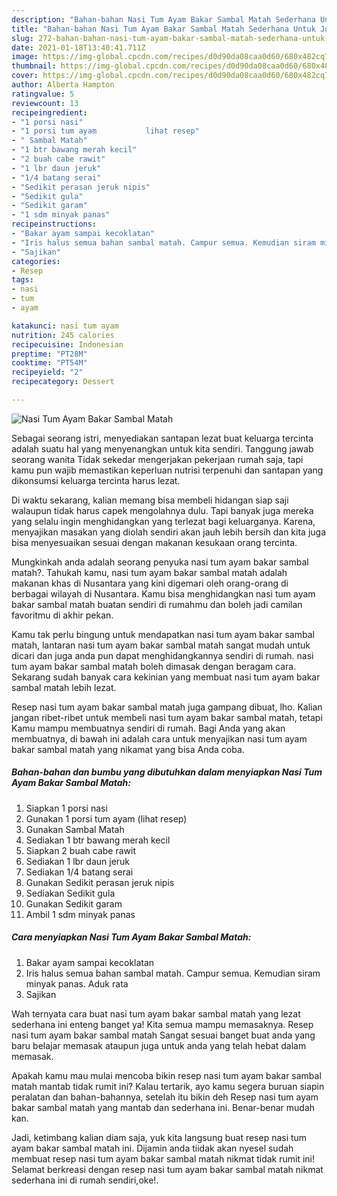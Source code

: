 ```yaml
---
description: "Bahan-bahan Nasi Tum Ayam Bakar Sambal Matah Sederhana Untuk Jualan"
title: "Bahan-bahan Nasi Tum Ayam Bakar Sambal Matah Sederhana Untuk Jualan"
slug: 272-bahan-bahan-nasi-tum-ayam-bakar-sambal-matah-sederhana-untuk-jualan
date: 2021-01-18T13:40:41.711Z
image: https://img-global.cpcdn.com/recipes/d0d90da08caa0d60/680x482cq70/nasi-tum-ayam-bakar-sambal-matah-foto-resep-utama.jpg
thumbnail: https://img-global.cpcdn.com/recipes/d0d90da08caa0d60/680x482cq70/nasi-tum-ayam-bakar-sambal-matah-foto-resep-utama.jpg
cover: https://img-global.cpcdn.com/recipes/d0d90da08caa0d60/680x482cq70/nasi-tum-ayam-bakar-sambal-matah-foto-resep-utama.jpg
author: Alberta Hampton
ratingvalue: 5
reviewcount: 13
recipeingredient:
- "1 porsi nasi"
- "1 porsi tum ayam           lihat resep"
- " Sambal Matah"
- "1 btr bawang merah kecil"
- "2 buah cabe rawit"
- "1 lbr daun jeruk"
- "1/4 batang serai"
- "Sedikit perasan jeruk nipis"
- "Sedikit gula"
- "Sedikit garam"
- "1 sdm minyak panas"
recipeinstructions:
- "Bakar ayam sampai kecoklatan"
- "Iris halus semua bahan sambal matah. Campur semua. Kemudian siram minyak panas. Aduk rata"
- "Sajikan"
categories:
- Resep
tags:
- nasi
- tum
- ayam

katakunci: nasi tum ayam 
nutrition: 245 calories
recipecuisine: Indonesian
preptime: "PT28M"
cooktime: "PT54M"
recipeyield: "2"
recipecategory: Dessert

---
```



![Nasi Tum Ayam Bakar Sambal Matah](https://img-global.cpcdn.com/recipes/d0d90da08caa0d60/680x482cq70/nasi-tum-ayam-bakar-sambal-matah-foto-resep-utama.jpg)

Sebagai seorang istri, menyediakan santapan lezat buat keluarga tercinta adalah suatu hal yang menyenangkan untuk kita sendiri. Tanggung jawab seorang  wanita Tidak sekedar mengerjakan pekerjaan rumah saja, tapi kamu pun wajib memastikan keperluan nutrisi terpenuhi dan santapan yang dikonsumsi keluarga tercinta harus lezat.

Di waktu  sekarang, kalian memang bisa membeli hidangan siap saji walaupun tidak harus capek mengolahnya dulu. Tapi banyak juga mereka yang selalu ingin menghidangkan yang terlezat bagi keluarganya. Karena, menyajikan masakan yang diolah sendiri akan jauh lebih bersih dan kita juga bisa menyesuaikan sesuai dengan makanan kesukaan orang tercinta. 



Mungkinkah anda adalah seorang penyuka nasi tum ayam bakar sambal matah?. Tahukah kamu, nasi tum ayam bakar sambal matah adalah makanan khas di Nusantara yang kini digemari oleh orang-orang di berbagai wilayah di Nusantara. Kamu bisa menghidangkan nasi tum ayam bakar sambal matah buatan sendiri di rumahmu dan boleh jadi camilan favoritmu di akhir pekan.

Kamu tak perlu bingung untuk mendapatkan nasi tum ayam bakar sambal matah, lantaran nasi tum ayam bakar sambal matah sangat mudah untuk dicari dan juga anda pun dapat menghidangkannya sendiri di rumah. nasi tum ayam bakar sambal matah boleh dimasak dengan beragam cara. Sekarang sudah banyak cara kekinian yang membuat nasi tum ayam bakar sambal matah lebih lezat.

Resep nasi tum ayam bakar sambal matah juga gampang dibuat, lho. Kalian jangan ribet-ribet untuk membeli nasi tum ayam bakar sambal matah, tetapi Kamu mampu membuatnya sendiri di rumah. Bagi Anda yang akan membuatnya, di bawah ini adalah cara untuk menyajikan nasi tum ayam bakar sambal matah yang nikamat yang bisa Anda coba.

<!--inarticleads1-->

##### Bahan-bahan dan bumbu yang dibutuhkan dalam menyiapkan Nasi Tum Ayam Bakar Sambal Matah:

1. Siapkan 1 porsi nasi
1. Gunakan 1 porsi tum ayam           (lihat resep)
1. Gunakan  Sambal Matah
1. Sediakan 1 btr bawang merah kecil
1. Siapkan 2 buah cabe rawit
1. Sediakan 1 lbr daun jeruk
1. Sediakan 1/4 batang serai
1. Gunakan Sedikit perasan jeruk nipis
1. Sediakan Sedikit gula
1. Gunakan Sedikit garam
1. Ambil 1 sdm minyak panas




<!--inarticleads2-->

##### Cara menyiapkan Nasi Tum Ayam Bakar Sambal Matah:

1. Bakar ayam sampai kecoklatan
1. Iris halus semua bahan sambal matah. Campur semua. Kemudian siram minyak panas. Aduk rata
1. Sajikan




Wah ternyata cara buat nasi tum ayam bakar sambal matah yang lezat sederhana ini enteng banget ya! Kita semua mampu memasaknya. Resep nasi tum ayam bakar sambal matah Sangat sesuai banget buat anda yang baru belajar memasak ataupun juga untuk anda yang telah hebat dalam memasak.

Apakah kamu mau mulai mencoba bikin resep nasi tum ayam bakar sambal matah mantab tidak rumit ini? Kalau tertarik, ayo kamu segera buruan siapin peralatan dan bahan-bahannya, setelah itu bikin deh Resep nasi tum ayam bakar sambal matah yang mantab dan sederhana ini. Benar-benar mudah kan. 

Jadi, ketimbang kalian diam saja, yuk kita langsung buat resep nasi tum ayam bakar sambal matah ini. Dijamin anda tiidak akan nyesel sudah membuat resep nasi tum ayam bakar sambal matah nikmat tidak rumit ini! Selamat berkreasi dengan resep nasi tum ayam bakar sambal matah nikmat sederhana ini di rumah sendiri,oke!.

